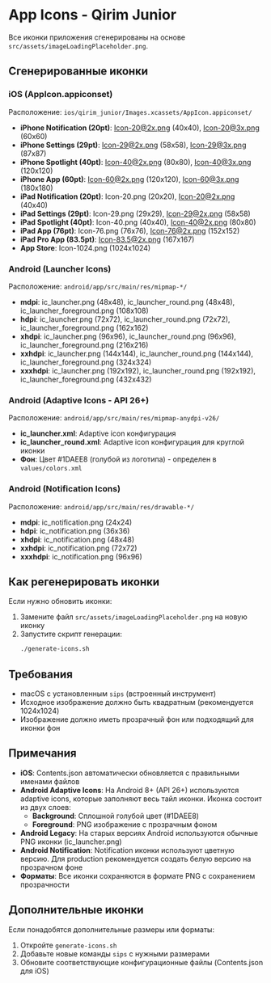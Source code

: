 # App Icons - Qirim Junior

Все иконки приложения сгенерированы на основе `src/assets/imageLoadingPlaceholder.png`.

## Сгенерированные иконки

### iOS (AppIcon.appiconset)
Расположение: `ios/qirim_junior/Images.xcassets/AppIcon.appiconset/`

- **iPhone Notification (20pt)**: Icon-20@2x.png (40x40), Icon-20@3x.png (60x60)
- **iPhone Settings (29pt)**: Icon-29@2x.png (58x58), Icon-29@3x.png (87x87)
- **iPhone Spotlight (40pt)**: Icon-40@2x.png (80x80), Icon-40@3x.png (120x120)
- **iPhone App (60pt)**: Icon-60@2x.png (120x120), Icon-60@3x.png (180x180)
- **iPad Notification (20pt)**: Icon-20.png (20x20), Icon-20@2x.png (40x40)
- **iPad Settings (29pt)**: Icon-29.png (29x29), Icon-29@2x.png (58x58)
- **iPad Spotlight (40pt)**: Icon-40.png (40x40), Icon-40@2x.png (80x80)
- **iPad App (76pt)**: Icon-76.png (76x76), Icon-76@2x.png (152x152)
- **iPad Pro App (83.5pt)**: Icon-83.5@2x.png (167x167)
- **App Store**: Icon-1024.png (1024x1024)

### Android (Launcher Icons)
Расположение: `android/app/src/main/res/mipmap-*/`

- **mdpi**: ic_launcher.png (48x48), ic_launcher_round.png (48x48), ic_launcher_foreground.png (108x108)
- **hdpi**: ic_launcher.png (72x72), ic_launcher_round.png (72x72), ic_launcher_foreground.png (162x162)
- **xhdpi**: ic_launcher.png (96x96), ic_launcher_round.png (96x96), ic_launcher_foreground.png (216x216)
- **xxhdpi**: ic_launcher.png (144x144), ic_launcher_round.png (144x144), ic_launcher_foreground.png (324x324)
- **xxxhdpi**: ic_launcher.png (192x192), ic_launcher_round.png (192x192), ic_launcher_foreground.png (432x432)

### Android (Adaptive Icons - API 26+)
Расположение: `android/app/src/main/res/mipmap-anydpi-v26/`

- **ic_launcher.xml**: Adaptive icon конфигурация
- **ic_launcher_round.xml**: Adaptive icon конфигурация для круглой иконки
- **Фон**: Цвет #1DAEE8 (голубой из логотипа) - определен в `values/colors.xml`

### Android (Notification Icons)
Расположение: `android/app/src/main/res/drawable-*/`

- **mdpi**: ic_notification.png (24x24)
- **hdpi**: ic_notification.png (36x36)
- **xhdpi**: ic_notification.png (48x48)
- **xxhdpi**: ic_notification.png (72x72)
- **xxxhdpi**: ic_notification.png (96x96)

## Как регенерировать иконки

Если нужно обновить иконки:

1. Замените файл `src/assets/imageLoadingPlaceholder.png` на новую иконку
2. Запустите скрипт генерации:
   ```bash
   ./generate-icons.sh
   ```

## Требования

- macOS с установленным `sips` (встроенный инструмент)
- Исходное изображение должно быть квадратным (рекомендуется 1024x1024)
- Изображение должно иметь прозрачный фон или подходящий для иконки фон

## Примечания

- **iOS**: Contents.json автоматически обновляется с правильными именами файлов
- **Android Adaptive Icons**: На Android 8+ (API 26+) используются adaptive icons, которые заполняют весь тайл иконки. Иконка состоит из двух слоев:
  - **Background**: Сплошной голубой цвет (#1DAEE8)
  - **Foreground**: PNG изображение с прозрачным фоном
- **Android Legacy**: На старых версиях Android используются обычные PNG иконки (ic_launcher.png)
- **Android Notification**: Notification иконки используют цветную версию. Для production рекомендуется создать белую версию на прозрачном фоне
- **Форматы**: Все иконки сохраняются в формате PNG с сохранением прозрачности

## Дополнительные иконки

Если понадобятся дополнительные размеры или форматы:

1. Откройте `generate-icons.sh`
2. Добавьте новые команды `sips` с нужными размерами
3. Обновите соответствующие конфигурационные файлы (Contents.json для iOS)
